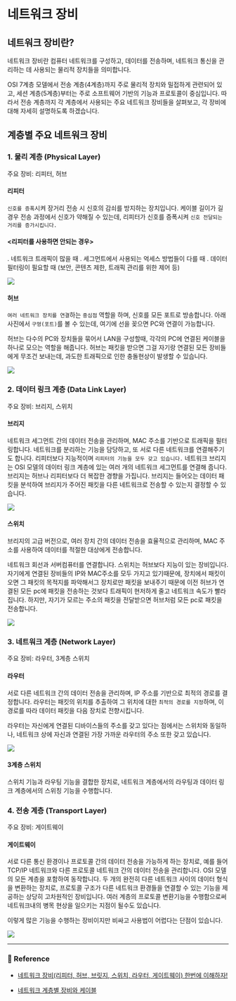 # 네트워크 장비

## 네트워크 장비란?
네트워크 장비란 컴퓨터 네트워크를 구성하고, 데이터를 전송하며, 네트워크 통신을 관리하는 데 사용되는 물리적 장치들을 의미합니다.


OSI 7계층 모델에서 전송 계층(4계층)까지 주로 물리적 장치와 밀접하게 관련되어 있고, 세션 계층(5계층)부터는 주로 소프트웨어 기반의 기능과 프로토콜이 중심입니다. 따라서 전송 계층까지 각 계층에서 사용되는 주요 네트워크 장비들을 살펴보고, 각 장비에 대해 자세히 설명하도록 하겠습니다.

## 계층별 주요 네트워크 장비
### 1. 물리 계층 (Physical Layer)
주요 장비: 리피터, 허브

#### 리피터
`신호를 증폭`시켜 장거리 전송 시 신호의 감쇠를 방지하는 장치입니다.
케이블 길이가 길 경우 전송 과정에서 신호가 약해질 수 있는데, 리피터가 신호를 증폭시켜 `신호 전달되는 거리를 증가시킵니다.`

#### <리피터를 사용하면 안되는 경우>
. 네트워크 트래픽이 많을 때
. 세그먼트에서 사용되는 억세스 방법들이 다를 때
. 데이터 필터링이 필요할 때 (보안, 콘텐츠 제한, 트래픽 관리를 위한 제어 등)

![](https://velog.velcdn.com/images/qorjiwon/post/e0508651-a57f-41a8-91c2-6d46e3085951/image.png)


#### 허브
`여러 네트워크 장치를 연결`하는 `중심점` 역할을 하며, 신호를 모든 포트로 방송합니다.
아래 사진에서 `구멍(포트)`를 볼 수 있는데, 여기에 선을 꽂으면 PC와 연결이 가능합니다.

허브는 다수의 PC와 장치들을 묶어서 LAN을 구성할때, 각각의 PC에 연결된 케이블을 하나로 모으는 역할을 해줍니다.
허브는 패킷을 받으면 그걸 자기랑 연결된 모든 장비들에게 무조건 보내는데, 과도한 트래픽으로 인한 충돌현상이 발생할 수 있습니다.

![](https://velog.velcdn.com/images/qorjiwon/post/c08161ab-f232-4125-ab4d-2aefde4f97ed/image.png)


###  2. 데이터 링크 계층 (Data Link Layer)
주요 장비: 브리지, 스위치

#### 브리지
네트워크 세그먼트 간의 데이터 전송을 관리하며, MAC 주소를 기반으로 트래픽을 필터링합니다.
네트워크를 분리하는 기능을 담당하고, 또 서로 다른 네트워크를 연결해주기도 합니다.
리피터보다 지능적이며 `리피터의 기능을 모두 갖고 있습니다.`
네트워크 브리지는 OSI 모델의 데이터 링크 계층에 있는 여러 개의 네트워크 세그먼트를 연결해 줍니다.
브리지는 허브나 리피터보다 더 복잡한 경향을 가집니다. 브리지는 들어오는 데이터 패킷을 분석하여 브리지가 주어진 패킷을 다른 네트워크로 전송할 수 있는지 결정할 수 있습니다.

![](https://velog.velcdn.com/images/qorjiwon/post/b404a409-f56a-4b1c-8842-b95376c19338/image.png)


#### 스위치
브리지의 고급 버전으로, 여러 장치 간의 데이터 전송을 효율적으로 관리하며, MAC 주소를 사용하여 데이터를 적절한 대상에게 전송합니다.

네트워크 회선과 서버컴퓨터를 연결합니다.
스위치는 허브보다 지능이 있는 장비입니다. 
자기에게 연결된 장비들의 IP와 MAC주소를 모두 가지고 있기때문에, 장치에서 패킷이 오면 그 
패킷의 목적지를 파악해서그 장치로만 패킷을 보내주기 때문에 이전 허브가 연결된 모든 pc에 패킷을 전송하는 것보다 트래픽이 현저하게 줄고 네트워크 속도가 빨라집니다. 하지만, 자기가 모르는 주소의 패킷을 전달받으면 허브처럼 모든 pc로 패킷을 전송합니다.

![](https://velog.velcdn.com/images/qorjiwon/post/e5592d31-a603-4f39-b736-97b5e84ebd30/image.png)


### 3. 네트워크 계층 (Network Layer)
주요 장비: 라우터, 3계층 스위치

#### 라우터
서로 다른 네트워크 간의 데이터 전송을 관리하며, IP 주소를 기반으로 최적의 경로를 결정합니다.
라우터는 패킷의 위치를 추출하여 그 위치에 대한 `최적의 경로를 지정`하며, 이 경로를 따라 데이터 패킷을 다음 장치로 전향시킵니다.

라우터는 자신에게 연결된 디바이스들의 주소를 갖고 있다는 점에서는 스위치와 동일하나, 네트워크 상에 자신과 연결된 가장 가까운 라우터의 주소 또한 갖고 있습니다.

![](https://velog.velcdn.com/images/qorjiwon/post/3bce50fe-9c51-447c-89e2-f587409b8f2e/image.png)


#### 3계층 스위치
스위치 기능과 라우팅 기능을 결합한 장치로, 네트워크 계층에서의 라우팅과 데이터 링크 계층에서의 스위칭 기능을 수행합니다.

### 4. 전송 계층 (Transport Layer)
주요 장비: 게이트웨이

#### 게이트웨이
서로 다른 통신 환경이나 프로토콜 간의 데이터 전송을 가능하게 하는 장치로, 예를 들어 TCP/IP 네트워크와 다른 프로토콜 네트워크 간의 데이터 전송을 관리합니다.
OSI 모델의 모든 계층을 포함하여 동작합니다.
두 개의 완전히 다른 네트워크 사이의 데이터 형식을 변환하는 장치로, 프로토콜 구조가 다른 네트워크 환경들을 연결할 수 있는 기능을 제공하는 상당히 고차원적인 장비입니다.
여러 계층의 프로토콜 변환기능을 수행함으로써 네트워크내의 병목 현상을 일으키는 지점이 될수도 있습니다.

이렇게 많은 기능을 수행하는 장비이지만 비싸고 사용법이 어렵다는 단점이 있습니다.

![](https://velog.velcdn.com/images/qorjiwon/post/25d30cdc-e216-4954-a662-d2e5c415208c/image.png)




---

### 📌 Reference  

- [네트워크 장비(리피터, 허브, 브릿지, 스위치, 라우터, 게이트웨이) 한번에 이해하자!](https://m.blog.naver.com/bizblocklll/222149701305)

- [네트워크 계층별 장비와 케이블](https://velog.io/@easycelsius/network-machine-cable)

